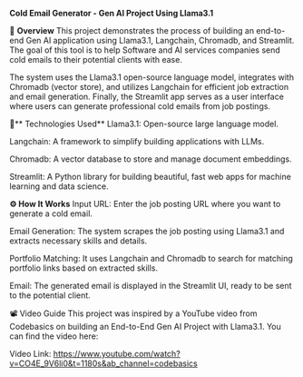**Cold Email Generator - Gen AI Project Using Llama3.1**

🚀 **Overview**
This project demonstrates the process of building an end-to-end Gen AI application using Llama3.1, Langchain, Chromadb, and Streamlit. The goal of this tool is to help Software and AI services companies send cold emails to their potential clients with ease.

The system uses the Llama3.1 open-source language model, integrates with Chromadb (vector store), and utilizes Langchain for efficient job extraction and email generation. Finally, the Streamlit app serves as a user interface where users can generate professional cold emails from job postings.

🔧** Technologies Used**
Llama3.1: Open-source large language model.

Langchain: A framework to simplify building applications with LLMs.

Chromadb: A vector database to store and manage document embeddings.

Streamlit: A Python library for building beautiful, fast web apps for machine learning and data science.


**⚙️ How It Works**
Input URL: Enter the job posting URL where you want to generate a cold email.

Email Generation: The system scrapes the job posting using Llama3.1 and extracts necessary skills and details.

Portfolio Matching: It uses Langchain and Chromadb to search for matching portfolio links based on extracted skills.

Email: The generated email is displayed in the Streamlit UI, ready to be sent to the potential client.


📽️ Video Guide
This project was inspired by a YouTube video from Codebasics on building an End-to-End Gen AI Project with Llama3.1. You can find the video here:

Video Link: https://www.youtube.com/watch?v=CO4E_9V6li0&t=1180s&ab_channel=codebasics

